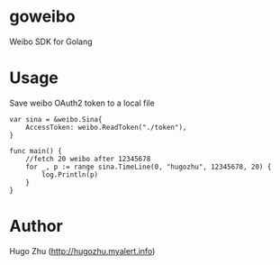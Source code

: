 goweibo
=======

Weibo SDK for Golang

# Usage

Save weibo OAuth2 token to a local file

```
var sina = &weibo.Sina{
    AccessToken: weibo.ReadToken("./token"),
}

func main() {
    //fetch 20 weibo after 12345678
    for _, p := range sina.TimeLine(0, "hugozhu", 12345678, 20) {
        log.Println(p)
    }
}
```

# Author

Hugo Zhu (http://hugozhu.myalert.info)